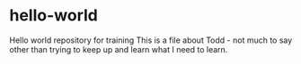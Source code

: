 # hello-world
Hello world repository for training
This is a file about Todd - not much to say other than trying to keep up and learn what I need to learn.
